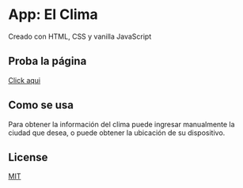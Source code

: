# App:  El Clima

Creado con HTML, CSS y vanilla JavaScript

## Proba la página

 [Click aqui](https://angelcarballeira.github.io/weather-app/)


## Como se usa

Para obtener la información del clima puede ingresar manualmente la ciudad que desea, o puede obtener la ubicación de su dispositivo.

## License

[MIT](https://choosealicense.com/licenses/mit/)
